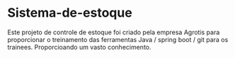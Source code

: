 # Sistema-de-estoque
 Este projeto de controle de estoque foi criado pela empresa Agrotis para proporcionar o  treinamento das ferramentas Java / spring boot / git para os trainees. Proporcioando um vasto conhecimento.

